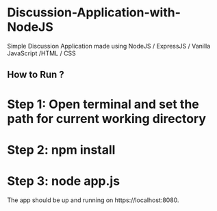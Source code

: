 # Discussion-Application-with-NodeJS
Simple Discussion Application made using NodeJS / ExpressJS / Vanilla JavaScript /HTML / CSS

## How to Run ?
# Step 1: Open terminal and set the path for current working directory
# Step 2: npm install
# Step 3: node app.js

The app should be up and running on https://localhost:8080.
